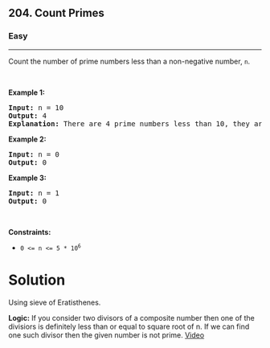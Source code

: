 <h2>204. Count Primes</h2><h3>Easy</h3><hr><div><p>Count the number of prime numbers less than a non-negative number, <code>n</code>.</p>

<p>&nbsp;</p>
<p><strong>Example 1:</strong></p>

<pre><strong>Input:</strong> n = 10
<strong>Output:</strong> 4
<strong>Explanation:</strong> There are 4 prime numbers less than 10, they are 2, 3, 5, 7.
</pre>

<p><strong>Example 2:</strong></p>

<pre><strong>Input:</strong> n = 0
<strong>Output:</strong> 0
</pre>

<p><strong>Example 3:</strong></p>

<pre><strong>Input:</strong> n = 1
<strong>Output:</strong> 0
</pre>

<p>&nbsp;</p>
<p><strong>Constraints:</strong></p>

<ul>
	<li><code>0 &lt;= n &lt;= 5 * 10<sup>6</sup></code></li>
</ul>
</div>

# Solution #
Using sieve of Eratisthenes.

**Logic:** If you consider two divisors of a composite number then one of the divisiors is definitely less than or equal to square root of n. If we can find one such divisor then the given number is not prime. [Video](https://www.youtube.com/watch?v=NZ7-ntEgt6g&t)
